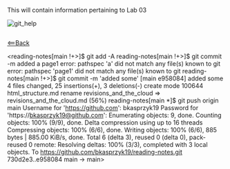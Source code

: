 This will contain information pertaining to Lab 03 

![git_help](/reading-notes/git_help.png)

<img src="/reading-notes/git_help.png" alt="">



[<==Back](README.md)

<reading-notes[main !+>]$ git add -A
reading-notes[main !+>]$ git commit -m added a page1
error: pathspec 'a' did not match any file(s) known to git
error: pathspec 'page1' did not match any file(s) known to git
reading-notes[main !+>]$ git commit -m 'added some'
[main e958084] added some
 4 files changed, 25 insertions(+), 3 deletions(-)
 create mode 100644 html_structure.md
 rename revisions_and_the_cloud => revisions_and_the_cloud.md (56%)
reading-notes[main *]$ git push origin main
Username for 'https://github.com': bkasprzyk19
Password for 'https://bkasprzyk19@github.com':
Enumerating objects: 9, done.
Counting objects: 100% (9/9), done.
Delta compression using up to 16 threads
Compressing objects: 100% (6/6), done.
Writing objects: 100% (6/6), 885 bytes | 885.00 KiB/s, done.
Total 6 (delta 3), reused 0 (delta 0), pack-reused 0
remote: Resolving deltas: 100% (3/3), completed with 3 local objects.
To https://github.com/bkasprzyk19/reading-notes.git
   730d2e3..e958084  main -> main>